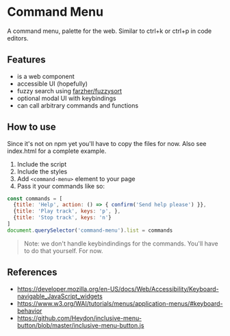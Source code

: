 # Command Menu

A command menu, palette for the web. Similar to ctrl+k or ctrl+p in code editors.

## Features

- is a web component
- accessible UI (hopefully)
- fuzzy search using [farzher/fuzzysort](https://github.com/farzher/fuzzysort)
- optional modal UI with keybindings
- can call arbitrary commands and functions

## How to use

Since it's not on npm yet you'll have to copy the files for now. Also see index.html for a complete example.

1. Include the script
2. Include the styles
3. Add `<command-menu>` element to your page
4. Pass it your commands like so:

```js
const commands = [
  {title: 'Help', action: () => { confirm('Send help please') }},
  {title: 'Play track', keys: 'p', },
  {title: 'Stop track', keys: 'n'}
]
document.querySelector('command-menu').list = commands
```

> Note: we don't handle keybindindings for the commands. You'll have to do that yourself. For now.

## References

- https://developer.mozilla.org/en-US/docs/Web/Accessibility/Keyboard-navigable_JavaScript_widgets
- https://www.w3.org/WAI/tutorials/menus/application-menus/#keyboard-behavior
- https://github.com/Heydon/inclusive-menu-button/blob/master/inclusive-menu-button.js
